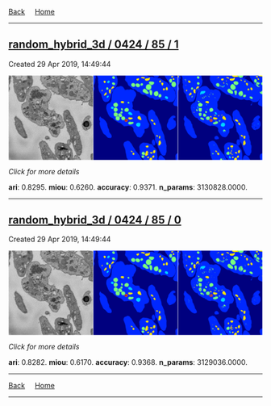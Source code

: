 
[Back](..)&nbsp;&nbsp;&nbsp;&nbsp;&nbsp;[Home](https://leapmanlab.github.io/snapshots)

---

<div class="summary"><a href="1"><h2>random_hybrid_3d / 0424 / 85 / 1</h2></a><p>Created 29 Apr 2019, 14:49:44
</p><a href="1"><img src="1/media/summary.png" align="center"></a><p>
<i>Click for more details</i>
</p></div>

**ari**: 0.8295. **miou**: 0.6260. **accuracy**: 0.9371. **n_params**: 3130828.0000. 

---

<div class="summary"><a href="0"><h2>random_hybrid_3d / 0424 / 85 / 0</h2></a><p>Created 29 Apr 2019, 14:49:44
</p><a href="0"><img src="0/media/summary.png" align="center"></a><p>
<i>Click for more details</i>
</p></div>

**ari**: 0.8282. **miou**: 0.6170. **accuracy**: 0.9368. **n_params**: 3129036.0000. 

---

[Back](..)&nbsp;&nbsp;&nbsp;&nbsp;&nbsp;[Home](https://leapmanlab.github.io/snapshots)

---